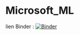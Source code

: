 # Microsoft_ML

lien Binder :
[![Binder](https://mybinder.org/badge_logo.svg)](https://mybinder.org/v2/gh/Loryo80/Microsoft_ML/HEAD)
